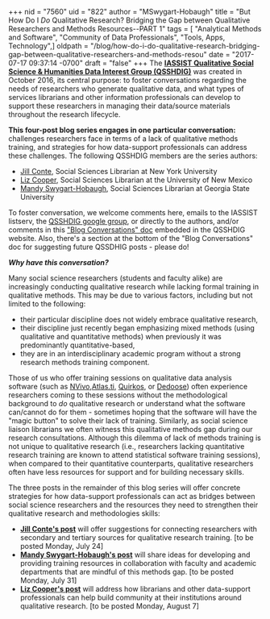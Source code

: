 +++
nid = "7560"
uid = "822"
author = "MSwygart-Hobaugh"
title = "But How Do I *Do* Qualitative Research? Bridging the Gap between Qualitative Researchers and Methods Resources--PART 1"
tags = [ "Analytical Methods and Software", "Community of Data Professionals", "Tools, Apps, Technology",]
oldpath = "/blog/how-do-i-do-qualitative-research-bridging-gap-between-qualitative-researchers-and-methods-resou"
date = "2017-07-17 09:37:14 -0700"
draft = "false"
+++
The **[IASSIST Qualitative Social Science & Humanities Data Interest
Group (QSSHDIG)](https://sites.google.com/uncg.edu/iassistqsshdig/)**
was created in October 2016, its central purpose: to foster
conversations regarding the needs of researchers who generate
qualitative data, and what types of services librarians and other
information professionals can develop to support these researchers in
managing their data/source materials throughout the research lifecycle.

**This four-post blog series engages in one particular conversation:**
challenges researchers face in terms of a lack of qualitative methods
training, and strategies for how data-support professionals can address
these challenges. The following QSSHDIG members are the series authors:

-   [Jill Conte](http://library.nyu.edu/people/jill-conte/), Social
    Sciences Librarian at New York University
-   [Liz
    Cooper](https://ulls.unm.edu/people/directory/Liz-Elizabeth-Cooper),
    Social Sciences Librarian at the University of New Mexico
-   [Mandy
    Swygart-Hobaugh](http://library.gsu.edu/profile/mandy-swygart-hobaugh/),
    Social Sciences Librarian at Georgia State University

To foster conversation, we welcome comments here, emails to the IASSIST
listserv, the [QSSHDIG google
group](https://groups.google.com/forum/#!forum/iassist-qualdata), or
directly to the authors, and/or comments in this ["Blog Conversations"
doc](https://sites.google.com/uncg.edu/iassistqsshdig/blog-conversations) embedded
in the QSSHDIG website. Also, there's a section at the bottom of the
"Blog Conversations" doc for suggesting future QSSDHIG posts - please
do!

***Why have this conversation?***

Many social science researchers (students and faculty alike) are
increasingly conducting qualitative research while lacking formal
training in qualitative methods. This may be due to various factors,
including but not limited to the following:

-   their particular discipline does not widely embrace qualitative
    research,
-   their discipline just recently began emphasizing mixed methods
    (using qualitative and quantitative methods) when previously it was
    predominantly quantitative-based,
-   they are in an interdisciplinary academic program without a strong
    research methods training component.

Those of us who offer training sessions on qualitative data analysis
software (such as
[NVivo](http://www.qsrinternational.com/what-is-nvivo),[Atlas.ti](http://atlasti.com/),
[Quirkos](https://www.quirkos.com/index.html), or
[Dedoose](http://www.dedoose.com/)) often experience researchers coming
to these sessions without the methodological background to *do*
qualitative research or understand what the software can/cannot do for
them - sometimes hoping that the software will have the "magic button"
to solve their lack of training. Similarly, as social science liaison
librarians we often witness this qualitative methods gap during our
research consultations. Although this dilemma of lack of methods
training is not unique to qualitative research (i.e., researchers
lacking quantitative research training are known to attend statistical
software training sessions), when compared to their quantitative
counterparts, qualitative researchers often have less resources for
support and for building necessary skills.

The three posts in the remainder of this blog series will offer concrete
strategies for how data-support professionals can act as bridges between
social science researchers and the resources they need to strengthen
their qualitative research and methodologies skills:

-   **[Jill Conte's
    post](http://iassistdata.org/blog/how-do-i-do-qualitative-research-bridging-gap-between-qualitative-researchers-and-methods-res-0)**
    will offer suggestions for connecting researchers with secondary and
    tertiary sources for qualitative research training. [to be posted
    Monday, July 24] 
-   **[Mandy Swygart-Hobaugh's
    post](http://iassistdata.org/blog/how-do-i-do-qualitative-research-bridging-gap-between-qualitative-researchers-and-methods-res-1)**
    will share ideas for developing and providing training resources in
    collaboration with faculty and academic departments that are mindful
    of this methods gap. [to be posted Monday, July 31] 
-   **[Liz Cooper's
    post](http://iassistdata.org/blog/how-do-i-do-qualitative-research-bridging-gap-between-qualitative-researchers-and-methods-res-2)**
    will address how librarians and other data-support professionals can
    help build community at their institutions around qualitative
    research. [to be posted Monday, August 7] 
